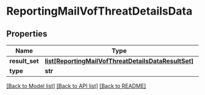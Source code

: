 # ReportingMailVofThreatDetailsData

## Properties
Name | Type | Description | Notes
------------ | ------------- | ------------- | -------------
**result_set** | [**list[ReportingMailVofThreatDetailsDataResultSet]**](ReportingMailVofThreatDetailsDataResultSet.md) |  | [optional] 
**type** | **str** |  | [optional] 

[[Back to Model list]](../README.md#documentation-for-models) [[Back to API list]](../README.md#documentation-for-api-endpoints) [[Back to README]](../README.md)

